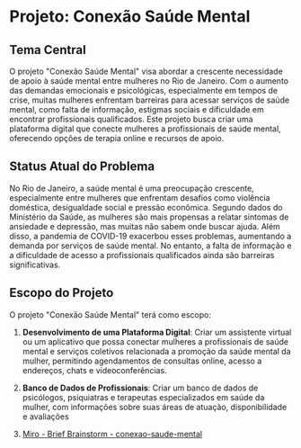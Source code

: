 # Projeto: Conexão Saúde Mental

## Tema Central
O projeto "Conexão Saúde Mental" visa abordar a crescente necessidade de apoio à saúde mental entre mulheres no Rio de Janeiro. Com o aumento das demandas emocionais e psicológicas, especialmente em tempos de crise, muitas mulheres enfrentam barreiras para acessar serviços de saúde mental, como falta de informação, estigmas sociais e dificuldade em encontrar profissionais qualificados. Este projeto busca criar uma plataforma digital que conecte mulheres a profissionais de saúde mental, oferecendo opções de terapia online e recursos de apoio.

## Status Atual do Problema
No Rio de Janeiro, a saúde mental é uma preocupação crescente, especialmente entre mulheres que enfrentam desafios como violência doméstica, desigualdade social e pressão econômica. Segundo dados do Ministério da Saúde, as mulheres são mais propensas a relatar sintomas de ansiedade e depressão, mas muitas não sabem onde buscar ajuda. Além disso, a pandemia de COVID-19 exacerbou esses problemas, aumentando a demanda por serviços de saúde mental. No entanto, a falta de informação e a dificuldade de acesso a profissionais qualificados ainda são barreiras significativas.

## Escopo do Projeto
O projeto "Conexão Saúde Mental" terá como escopo:

1. **Desenvolvimento de uma Plataforma Digital**: Criar um assistente virtual ou um aplicativo que possa conectar mulheres a profissionais de saúde mental e serviços coletivos relacionada a promoção da saúde mental da mulher, permitindo agendamentos de consultas online, acesso a endereços, chats e videoconferências.
   
2. **Banco de Dados de Profissionais**: Criar um banco de dados de psicólogos, psiquiatras e terapeutas especializados em saúde da mulher, com informações sobre suas áreas de atuação, disponibilidade e avaliações

3. [Miro - Brief Brainstorm - conexao-saude-mental](https://miro.com/app/board/uXjVKhzBZns=/?share_link_id=750996168078)
